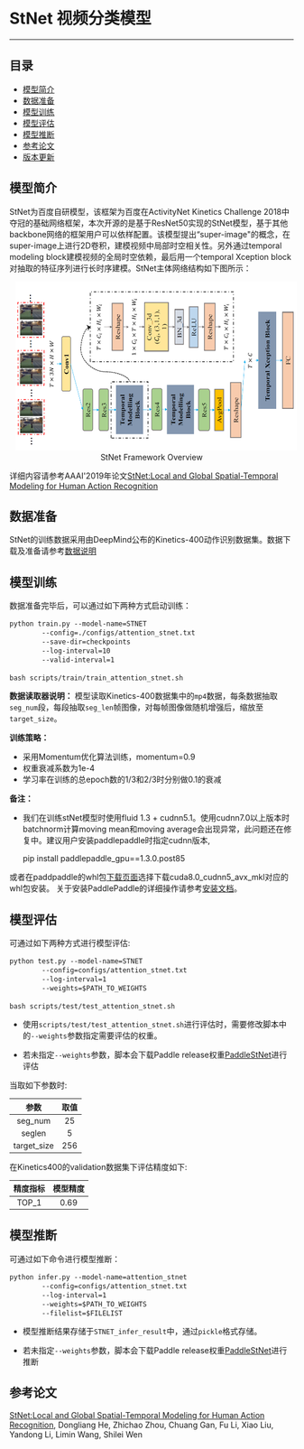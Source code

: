 # StNet 视频分类模型

---
## 目录

- [模型简介](#模型简介)
- [数据准备](#数据准备)
- [模型训练](#模型训练)
- [模型评估](#模型评估)
- [模型推断](#模型推断)
- [参考论文](#参考论文)
- [版本更新](#版本更新)


## 模型简介

StNet为百度自研模型，该框架为百度在ActivityNet Kinetics Challenge 2018中夺冠的基础网络框架，本次开源的是基于ResNet50实现的StNet模型，基于其他backbone网络的框架用户可以依样配置。该模型提出“super-image"的概念，在super-image上进行2D卷积，建模视频中局部时空相关性。另外通过temporal modeling block建模视频的全局时空依赖，最后用一个temporal Xception block对抽取的特征序列进行长时序建模。StNet主体网络结构如下图所示：

<p align="center">
<img src="../../images/StNet.png" height=300 width=500 hspace='10'/> <br />
StNet Framework Overview
</p>

详细内容请参考AAAI'2019年论文[StNet:Local and Global Spatial-Temporal Modeling for Human Action Recognition](https://arxiv.org/abs/1811.01549)

## 数据准备

StNet的训练数据采用由DeepMind公布的Kinetics-400动作识别数据集。数据下载及准备请参考[数据说明](../../dataset/README.md)

## 模型训练

数据准备完毕后，可以通过如下两种方式启动训练：

    python train.py --model-name=STNET
            --config=./configs/attention_stnet.txt
            --save-dir=checkpoints 
            --log-interval=10 
            --valid-interval=1

    bash scripts/train/train_attention_stnet.sh

**数据读取器说明：** 模型读取Kinetics-400数据集中的`mp4`数据，每条数据抽取`seg_num`段，每段抽取`seg_len`帧图像，对每帧图像做随机增强后，缩放至`target_size`。

**训练策略：**

*  采用Momentum优化算法训练，momentum=0.9
*  权重衰减系数为1e-4
*  学习率在训练的总epoch数的1/3和2/3时分别做0.1的衰减

**备注：**

* 我们在训练stNet模型时使用fluid 1.3 + cudnn5.1。使用cudnn7.0以上版本时batchnorm计算moving mean和moving average会出现异常，此问题还在修复中。建议用户安装paddlepaddle时指定cudnn版本,

     pip install paddlepaddle\_gpu==1.3.0.post85

或者在paddpaddle的whl包[下载页面](http://paddlepaddle.org/documentation/docs/zh/1.3/beginners_guide/install/Tables.html/#permalink-4--whl-release)选择下载cuda8.0\_cudnn5\_avx\_mkl对应的whl包安装。
关于安装PaddlePaddle的详细操作请参考[安装文档](http://www.paddlepaddle.org/documentation/docs/zh/1.2/beginners_guide/install/index_cn.html)。


## 模型评估

可通过如下两种方式进行模型评估:

    python test.py --model-name=STNET
            --config=configs/attention_stnet.txt
            --log-interval=1 
            --weights=$PATH_TO_WEIGHTS

    bash scripts/test/test_attention_stnet.sh

- 使用`scripts/test/test_attention_stnet.sh`进行评估时，需要修改脚本中的`--weights`参数指定需要评估的权重。

- 若未指定`--weights`参数，脚本会下载Paddle release权重[PaddleStNet](https://paddlemodels.bj.bcebos.com/video_classification/attention_stnet_kinetics.tar.gz)进行评估

当取如下参数时:

| 参数 | 取值 |
| :---------: | :----: |
| seg\_num | 25 |
| seglen | 5 |
| target\_size | 256 |

在Kinetics400的validation数据集下评估精度如下:

| 精度指标 | 模型精度 |
| :---------: | :----: |
| TOP\_1 | 0.69 |


## 模型推断

可通过如下命令进行模型推断：

    python infer.py --model-name=attention_stnet
            --config=configs/attention_stnet.txt
            --log-interval=1 
            --weights=$PATH_TO_WEIGHTS 
            --filelist=$FILELIST

- 模型推断结果存储于`STNET_infer_result`中，通过`pickle`格式存储。

- 若未指定`--weights`参数，脚本会下载Paddle release权重[PaddleStNet](https://paddlemodels.bj.bcebos.com/video_classification/attention_stnet_kinetics.tar.gz)进行推断


## 参考论文

[StNet:Local and Global Spatial-Temporal Modeling for Human Action Recognition](https://arxiv.org/abs/1811.01549), Dongliang He, Zhichao Zhou, Chuang Gan, Fu Li, Xiao Liu, Yandong Li, Limin Wang, Shilei Wen

